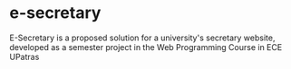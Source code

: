 # e-secretary
E-Secretary is a proposed solution for a university's secretary website, developed as a semester project in the Web Programming Course in ECE UPatras

